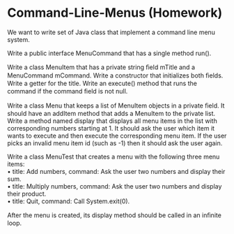 # Command-Line-Menus (Homework)

We want to write set of Java class that implement a command line menu system.  

Write a public interface MenuCommand that has a single method run().  

Write a class MenuItem that has a private string ﬁeld mTitle and a MenuCommand mCommand. Write a constructor that initializes both ﬁelds. Write a getter for the title. Write an execute() method that runs the command if the command ﬁeld is not null.  

Write a class Menu that keeps a list of MenuItem objects in a private ﬁeld. It should have an addItem method that adds a MenuItem to the private list. Write a method named display that displays all menu items in the list with corresponding numbers starting at 1. It should ask the user which item it wants to execute and then execute the corresponding menu item. If the user picks an invalid menu item id (such as -1) then it should ask the user again.  

Write a class MenuTest that creates a menu with the following three menu items:  
• title: Add numbers, command: Ask the user two numbers and display their sum.  
• title: Multiply numbers, command: Ask the user two numbers and display their product.  
• title: Quit, command: Call System.exit(0).  

After the menu is created, its display method should be called in an inﬁnite loop.
